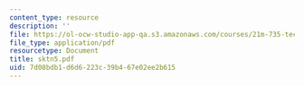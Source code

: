 ```yaml
---
content_type: resource
description: ''
file: https://ol-ocw-studio-app-qa.s3.amazonaws.com/courses/21m-735-technical-design-scenery-mechanisms-and-special-effects-spring-2004/7d08bdb1d6d6223c39b467e02ee2b615_sktn5.pdf
file_type: application/pdf
resourcetype: Document
title: sktn5.pdf
uid: 7d08bdb1-d6d6-223c-39b4-67e02ee2b615
---
```

